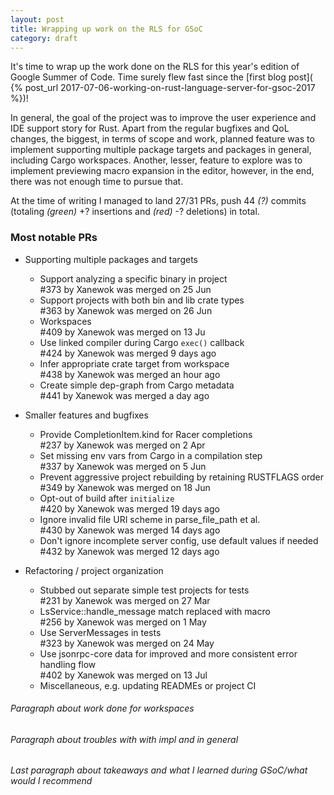 ```yaml
---
layout: post
title: Wrapping up work on the RLS for GSoC
category: draft
---
```

It's time to wrap up the work done on the RLS for this year's edition of Google
Summer of Code. Time surely flew fast since the [first blog post](
{% post_url 2017-07-06-working-on-rust-language-server-for-gsoc-2017 %})!

In general, the goal of the project was to improve the user experience and
IDE support story for Rust. Apart from the regular bugfixes and QoL changes, the
biggest, in terms of scope and work, planned feature was to implement supporting
multiple package targets and packages in general, including Cargo workspaces.
Another, lesser, feature to explore was to implement previewing macro expansion
in the editor, however, in the end, there was not enough time to pursue that.

At the time of writing I managed to land 27/31 PRs, push 44 *(?)* commits (totaling
*(green)* +? insertions and *(red)* -? deletions) in total.

### Most notable PRs
* Supporting multiple packages and targets
  * Support analyzing a specific binary in project
    <br>\#373 by Xanewok was merged on 25 Jun
  * Support projects with both bin and lib crate types
    <br>\#363 by Xanewok was merged on 26 Jun
  * Workspaces
    <br>\#409 by Xanewok was merged on 13 Ju
  * Use linked compiler during Cargo `exec()` callback
    <br>\#424 by Xanewok was merged 9 days ago
  * Infer appropriate crate target from workspace
    <br>\#438 by Xanewok was merged an hour ago
  * Create simple dep-graph from Cargo metadata
    <br>\#441 by Xanewok was merged a day ago
* Smaller features and bugfixes
  * Provide CompletionItem.kind for Racer completions
    <br>\#237 by Xanewok was merged on 2 Apr
  * Set missing env vars from Cargo in a compilation step
    <br>\#337 by Xanewok was merged on 5 Jun
  * Prevent aggressive project rebuilding by retaining RUSTFLAGS order
    <br>\#349 by Xanewok was merged on 18 Jun
  * Opt-out of build after `initialize`
    <br>\#420 by Xanewok was merged 19 days ago
  * Ignore invalid file URI scheme in parse\_file\_path et al.
    <br>\#430 by Xanewok was merged 14 days ago
  * Don't ignore incomplete server config, use default values if needed
    <br>\#432 by Xanewok was merged 12 days ago

* Refactoring / project organization
  * Stubbed out separate simple test projects for tests
    <br>\#231 by Xanewok was merged on 27 Mar
  * LsService::handle\_message match replaced with macro
    <br>\#256 by Xanewok was merged on 1 May
  * Use ServerMessages in tests
    <br>\#323 by Xanewok was merged on 24 May
  * Use jsonrpc-core data for improved and more consistent error handling flow
    <br>\#402 by Xanewok was merged on 13 Jul
  * Miscellaneous, e.g. updating READMEs or project CI

###### Paragraph about work done for workspaces

###### Paragraph about troubles with with impl and in general

###### Last paragraph about takeaways and what I learned during GSoC/what would I recommend

